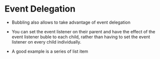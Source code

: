 # Event Delegation

- Bubbling also allows to take advantage of event delegation

- You can set the event listener on their parent and have the effect of the
  event listener buble to each child, rather than having to set the event
  listener on every child individually.

- A good example is a series of list item
